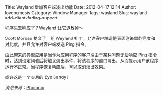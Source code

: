 Title: Wayland 增加客户端淡出功能
Date: 2012-04-17 12:14
Author: lovenemesis
Category: Window Manager
Tags: wayland
Slug: wayland-add-client-fading-support

程序失去响应了？Wayland 让它退散掉～

Scott Moreau 提交了一组 Wayland
补丁，允许客户端调整表面渲染器的亮度和对比度，并且允许对客户端发送 Ping
指令。

由此带来的典型应用是当作为应用程序的客户端由于某种问题无法响应 Ping
指令时，达到设定阈值后将触发淡出事件，将该程序的窗口淡出，从而提示用户该程序运行不正常。当程序恢复响应后，可以取消淡出效果。

或许这是一个实用的 Eye Candy?

*消息来源：*[Phoronix](http://www.phoronix.com/scan.php?page=news_item&px=MTA4ODM)
